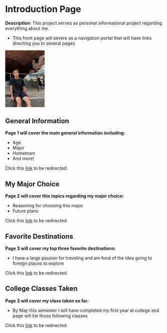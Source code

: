 # Introduction Page
**Description**: This project serves as personal informational project regarding everything about me.
* This front page will severe as a navigation portal that will have links directing you to several pages
<img src="FullSizeRender.jpg" width=25% height=25%>

## General Information
**Page 1 will cover the main general information including:**
* Age
* Major
* Hometown
* And more!

Click this [link](GEN-INFO.md) to be redirected.

## My Major Choice
**Page 2 will cover this topics regarding my major choice:**
* Reasoning for choosing this major
* Future plans 

Click this [link](MAJOR.md) to be redirected.

## Favorite Destinations
**Page 3 will cover my top three favorite destinations:**
* I have a large passion for traveling and am fond of the idea going to foreign places to explore

Click this [link](FAV-DEST.md) to be redirected.

## College Classes Taken
**Page 3 will cover my class taken so far:**
* By May this semester I will have completed my first year at college and page will list those following classes

Click this [link](FAV-DEST.md) to be redirected.

